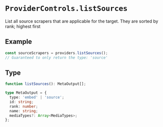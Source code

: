 # `ProviderControls.listSources`

List all source scrapers that are applicable for the target.
They are sorted by rank; highest first

## Example

```ts
const sourceScrapers = providers.listSources();
// Guaranteed to only return the type: 'source'
```

## Type

```ts
function listSources(): MetaOutput[];

type MetaOutput = {
  type: 'embed' | 'source';
  id: string;
  rank: number;
  name: string;
  mediaTypes?: Array<MediaTypes>;
};
```
